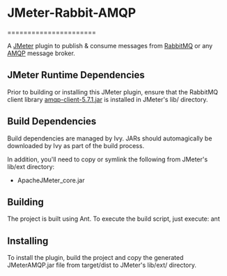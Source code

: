 # JMeter-Rabbit-AMQP #
======================

A [JMeter](http://jmeter.apache.org/) plugin to publish & consume messages from [RabbitMQ](http://www.rabbitmq.com/) or any [AMQP](http://www.amqp.org/) message broker.


JMeter Runtime Dependencies
---------------------------

Prior to building or installing this JMeter plugin, ensure that the RabbitMQ client library [amqp-client-5.7.1.jar](https://repo1.maven.org/maven2/com/rabbitmq/amqp-client/5.7.1/amqp-client-5.7.1.jar) is installed in JMeter's lib/ directory.


Build Dependencies
------------------

Build dependencies are managed by Ivy. JARs should automagically be downloaded by Ivy as part of the build process.

In addition, you'll need to copy or symlink the following from JMeter's lib/ext directory:
* ApacheJMeter_core.jar


Building
--------

The project is built using Ant. To execute the build script, just execute:
    ant


Installing
----------

To install the plugin, build the project and copy the generated JMeterAMQP.jar file from target/dist to JMeter's lib/ext/ directory.
